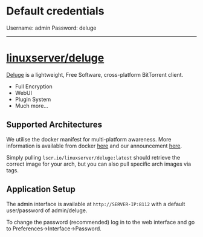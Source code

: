 # Default credentials

Username: admin
Password: deluge

---

# [linuxserver/deluge](https://github.com/linuxserver/docker-deluge)

[Deluge](http://deluge-torrent.org/) is a lightweight, Free Software, cross-platform BitTorrent client.

- Full Encryption
- WebUI
- Plugin System
- Much more...

## [](https://github.com/linuxserver/docker-deluge#supported-architectures)Supported Architectures

We utilise the docker manifest for multi-platform awareness. More information is available from docker [here](https://github.com/docker/distribution/blob/master/docs/spec/manifest-v2-2.md#manifest-list) and our announcement [here](https://blog.linuxserver.io/2019/02/21/the-lsio-pipeline-project/).

Simply pulling `lscr.io/linuxserver/deluge:latest` should retrieve the correct image for your arch, but you can also pull specific arch images via tags.

## [](https://github.com/linuxserver/docker-deluge#application-setup)Application Setup

The admin interface is available at `http://SERVER-IP:8112` with a default user/password of admin/deluge.

To change the password (recommended) log in to the web interface and go to Preferences->Interface->Password.
